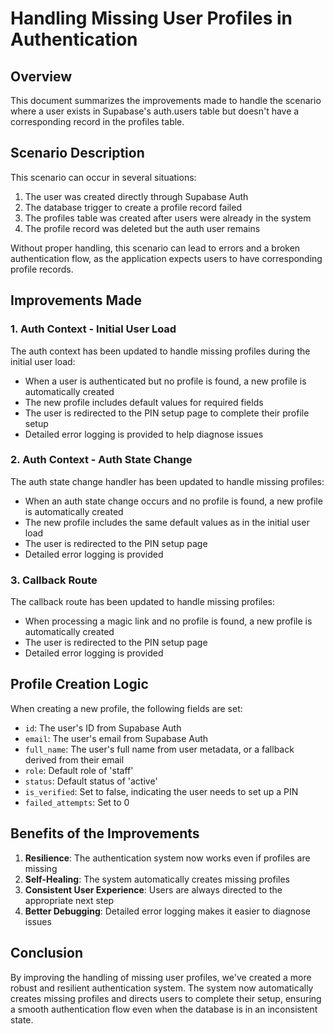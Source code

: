 # Handling Missing User Profiles in Authentication

## Overview

This document summarizes the improvements made to handle the scenario where a user exists in Supabase's auth.users table but doesn't have a corresponding record in the profiles table.

## Scenario Description

This scenario can occur in several situations:

1. The user was created directly through Supabase Auth
2. The database trigger to create a profile record failed
3. The profiles table was created after users were already in the system
4. The profile record was deleted but the auth user remains

Without proper handling, this scenario can lead to errors and a broken authentication flow, as the application expects users to have corresponding profile records.

## Improvements Made

### 1. Auth Context - Initial User Load

The auth context has been updated to handle missing profiles during the initial user load:

- When a user is authenticated but no profile is found, a new profile is automatically created
- The new profile includes default values for required fields
- The user is redirected to the PIN setup page to complete their profile setup
- Detailed error logging is provided to help diagnose issues

### 2. Auth Context - Auth State Change

The auth state change handler has been updated to handle missing profiles:

- When an auth state change occurs and no profile is found, a new profile is automatically created
- The new profile includes the same default values as in the initial user load
- The user is redirected to the PIN setup page
- Detailed error logging is provided

### 3. Callback Route

The callback route has been updated to handle missing profiles:

- When processing a magic link and no profile is found, a new profile is automatically created
- The user is redirected to the PIN setup page
- Detailed error logging is provided

## Profile Creation Logic

When creating a new profile, the following fields are set:

- `id`: The user's ID from Supabase Auth
- `email`: The user's email from Supabase Auth
- `full_name`: The user's full name from user metadata, or a fallback derived from their email
- `role`: Default role of 'staff'
- `status`: Default status of 'active'
- `is_verified`: Set to false, indicating the user needs to set up a PIN
- `failed_attempts`: Set to 0

## Benefits of the Improvements

1. **Resilience**: The authentication system now works even if profiles are missing
2. **Self-Healing**: The system automatically creates missing profiles
3. **Consistent User Experience**: Users are always directed to the appropriate next step
4. **Better Debugging**: Detailed error logging makes it easier to diagnose issues

## Conclusion

By improving the handling of missing user profiles, we've created a more robust and resilient authentication system. The system now automatically creates missing profiles and directs users to complete their setup, ensuring a smooth authentication flow even when the database is in an inconsistent state.
